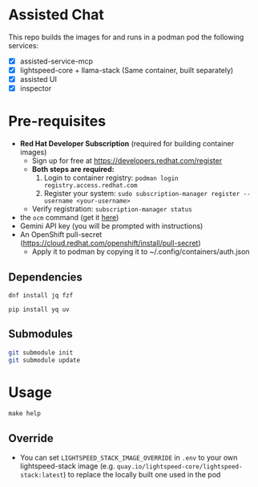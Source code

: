 # Assisted Chat

This repo builds the images for and runs in a podman pod the following services:
- [x] assisted-service-mcp
- [x] lightspeed-core + llama-stack (Same container, built separately)
- [x] assisted UI
- [x] inspector

# Pre-requisites

- **Red Hat Developer Subscription** (required for building container images)
  - Sign up for free at https://developers.redhat.com/register
  - **Both steps are required:**
    1. Login to container registry: `podman login registry.access.redhat.com`
    2. Register your system: `sudo subscription-manager register --username <your-username>`
  - Verify registration: `subscription-manager status`
- the `ocm` command (get it [here](https://console.redhat.com/openshift/token))
- Gemini API key (you will be prompted with instructions)
- An OpenShift pull-secret (https://cloud.redhat.com/openshift/install/pull-secret)
    - Apply it to podman by copying it to ~/.config/containers/auth.json

## Dependencies

`dnf install jq fzf`

`pip install yq uv`

## Submodules

```bash
git submodule init
git submodule update
```


# Usage

`make help`

## Override

- You can set `LIGHTSPEED_STACK_IMAGE_OVERRIDE` in `.env` to your own lightspeed-stack image (e.g. `quay.io/lightspeed-core/lightspeed-stack:latest`) to replace the locally built one used in the pod
